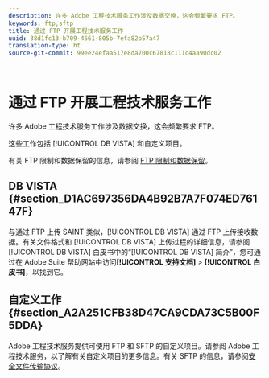 ```yaml
---
description: 许多 Adobe 工程技术服务工作涉及数据交换，这会频繁要求 FTP。
keywords: ftp;sftp
title: 通过 FTP 开展工程技术服务工作
uuid: 38d1fc13-b709-4661-805b-7efa82b57a47
translation-type: ht
source-git-commit: 99ee24efaa517e8da700c67818c111c4aa90dc02

---
```



# 通过 FTP 开展工程技术服务工作

许多 Adobe 工程技术服务工作涉及数据交换，这会频繁要求 FTP。

这些工作包括 [!UICONTROL DB VISTA] 和自定义项目。

有关 FTP 限制和数据保留的信息，请参阅 [FTP 限制和数据保留](/help/export/ftp-and-sftp/ftp-limits.md)。

## DB VISTA {#section_D1AC697356DA4B92B7A7F074ED76147F}

与通过 FTP 上传 SAINT 类似，[!UICONTROL DB VISTA] 通过 FTP 上传接收数据。有关文件格式和 [!UICONTROL DB VISTA] 上传过程的详细信息，请参阅 [!UICONTROL DB VISTA] 白皮书中的“[!UICONTROL DB VISTA] 简介”，您可通过在 Adobe Suite 帮助网站中访问&#x200B;**[!UICONTROL 支持文档]** > **[!UICONTROL 白皮书]**，以找到它。

## 自定义工作 {#section_A2A251CFB38D47CA9CDA73C5B00F5DDA}

Adobe 工程技术服务提供可使用 FTP 和 SFTP 的自定义项目。请参阅 Adobe 工程技术服务，以了解有关自定义项目的更多信息。有关 SFTP 的信息，请参阅[安全文件传输协议](/help/export/ftp-and-sftp/c-sftp/ftp-sftp.md)。
